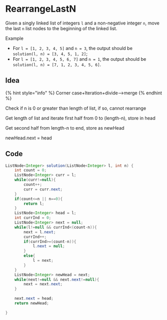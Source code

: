 # RearrangeLastN

Given a singly linked list of integers `l` and a non-negative integer `n`, move the last `n` list nodes to the beginning of the linked list.

Example

* For `l = [1, 2, 3, 4, 5]` and `n = 3`, the output should be\
  `solution(l, n) = [3, 4, 5, 1, 2]`;
* For `l = [1, 2, 3, 4, 5, 6, 7]` and `n = 1`, the output should be\
  `solution(l, n) = [7, 1, 2, 3, 4, 5, 6]`.

## Idea

{% hint style="info" %}
Corner case+Iteration+divide-->merge
{% endhint %}

Check if n is 0 or greater than length of list, if so, cannot rearrange

Get length of list and iterate first half from 0 to (length-n), store in head

Get second half from length-n to end, store as newHead

newHead.next = head

## Code

```java
ListNode<Integer> solution(ListNode<Integer> l, int n) {
    int count = 0;
    ListNode<Integer> curr = l;
    while(curr!=null){
        count++;
        curr = curr.next;
    }
    if(count<=n || n==0){
        return l;
    }
    ListNode<Integer> head = l;
    int currInd = 0;
    ListNode<Integer> next = null;
    while(l!=null && currInd<(count-n)){
        next = l.next;
        currInd++;
        if(currInd>=(count-n)){
            l.next = null;
        }
        else{
            l = next;
        }
    }
    ListNode<Integer> newHead = next;
    while(next!=null && next.next!=null){
        next = next.next;
    }
    
    next.next = head;
    return newHead;
    
}
```

